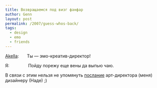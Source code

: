 ```yaml
---
title: Возвращаемся под визг фанфар
author: Genn
layout: post
permalink: /2007/guess-whos-back/
tags:
  - design
  - emo
  - friends
---
```

<div style="width: 70px; float: left;">
  <a href=" http://cssing.org.ua/" target="_blank">Akella</a>:
</div>

Ты &#8212; эмо-креатив-директор!

<div style="width: 70px; float: left;">
  Я:
</div>

 Пойду порежу еще вены да выпью чаю.

В связи с этим нельзя не упомянуть <a href="http://mega.genn.org/wp-content/themes/genn/uploads/2007/07/fonts.gif" target="_blank">послание</a> арт-директора (меня) дизайнеру (Наде) ;)